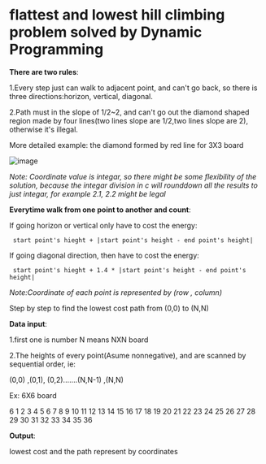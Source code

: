 # flattest and lowest hill climbing problem solved by Dynamic Programming

<b>There are two rules</b>:

1.Every step just can walk to adjacent point, and can't go back, so there is three directions:horizon, vertical, diagonal.

2.Path must in the slope of 1/2~2, and can't go out the diamond shaped region made by four lines(two lines slope are 1/2,two lines slope are 2), otherwise it's illegal.

More detailed example: the diamond formed by red line for 3X3 board

![image](https://github.com/JasonEricZhan/Algorithms/blob/master/flattest_lowest_hillclimbing/example.png)

_Note: Coordinate value is integar, so there might be some flexibility of the solution, because the integar division in c will rounddown all the results to just integar, for example 2.1, 2.2  might be legal_

<b>Everytime walk from one point to another and count</b>:
   
If going horizon or vertical only have to cost the energy: 

     start point's hieght + |start point's height - end point's height|
 
If going diagonal direction, then have to cost the energy: 

     start point's hieght + 1.4 * |start point's height - end point's height|

_Note:Coordinate of each point is represented by (row , column)_

Step by step to find the lowest cost path from (0,0) to (N,N)



<b> Data input</b>:

1.first one is number N means NXN board

2.The heights of every point(Asume nonnegative), and are scanned by sequential order,
ie:

(0,0) ,(0,1), (0,2).......(N,N-1) ,(N,N)

Ex: 6X6 board

6
1 2 3 4 5 6 
7 8 9 10 11 12 
13 14 15 16 17 18 
19 20 21 22 23 24 
25 26 27 28 29 30 
31 32 33 34 35 36 


<b>Output</b>:

lowest cost and the path represent by coordinates
